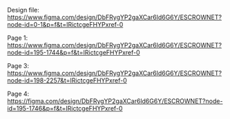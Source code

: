 Design file: https://www.figma.com/design/DbFRygYP2gaXCar6ld6G6Y/ESCROWNET?node-id=0-1&p=f&t=IRictcgeFHYPxref-0
 
 Page 1: https://www.figma.com/design/DbFRygYP2gaXCar6ld6G6Y/ESCROWNET?node-id=195-1744&p=f&t=IRictcgeFHYPxref-0

Page 3: https://www.figma.com/design/DbFRygYP2gaXCar6ld6G6Y/ESCROWNET?node-id=198-2257&t=IRictcgeFHYPxref-0

Page 4: https://figma.com/design/DbFRygYP2gaXCar6ld6G6Y/ESCROWNET?node-id=195-1746&p=f&t=IRictcgeFHYPxref-0

